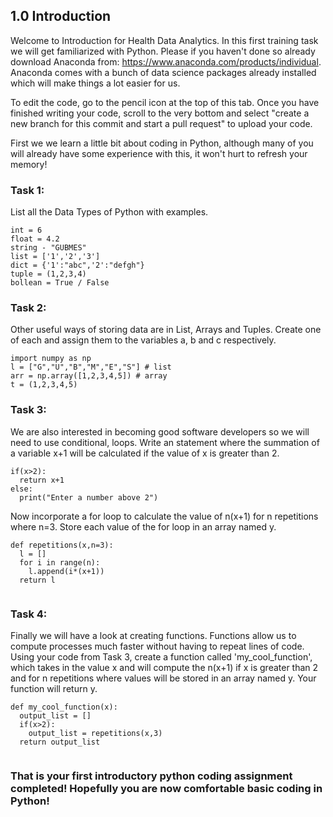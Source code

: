 ## 1.0 Introduction

Welcome to Introduction for Health Data Analytics. In this first training task we will get familiarized with Python. Please if you haven't done so already download Anaconda from: https://www.anaconda.com/products/individual. Anaconda comes with a bunch of data science packages already installed which will make things a lot easier for us. 

To edit the code, go to the pencil icon at the top of this tab. Once you have finished writing your code, scroll to the very bottom and select "create a new branch for this commit and start a pull request" to upload your code.


First we we learn a little bit about coding in Python, although many of you will already have some experience with this, it won't hurt to refresh your memory! 

### Task 1: 

List all the Data Types of Python with examples.  

```
int = 6
float = 4.2
string - "GUBMES"
list = ['1','2','3']
dict = {'1':"abc",'2':"defgh"}
tuple = (1,2,3,4)
bollean = True / False
```

### Task 2: 

Other useful ways of storing data are in List, Arrays and Tuples. Create one of each and assign them to the variables a, b and c respectively. 

```
import numpy as np
l = ["G","U","B","M","E","S"] # list
arr = np.array([1,2,3,4,5]) # array
t = (1,2,3,4,5)

```

### Task 3: 

We are also interested in becoming good software developers so we will need to use conditional, loops. Write an statement where the summation of a variable x+1 will be calculated if the value of x is greater than 2. 

```
if(x>2):
  return x+1
else:
  print("Enter a number above 2")
```

Now incorporate a for loop to calculate the value of n(x+1) for n repetitions where n=3. Store each value of the for loop in an array named y.  

```
def repetitions(x,n=3):
  l = []
  for i in range(n):
    l.append(i*(x+1))
  return l
  
```

### Task 4: 

Finally we will have a look at creating functions. Functions allow us to compute processes much faster without having to repeat lines of code. Using your code from Task 3, create a function called 'my_cool_function', which takes in the value x and will compute the n(x+1) if x is greater than 2 and for n repetitions where values will be stored in an array named y. Your function will return y. 

```
def my_cool_function(x):
  output_list = []
  if(x>2):
    output_list = repetitions(x,3)
  return output_list
  

```

### That is your first introductory python coding assignment completed! Hopefully you are now comfortable basic coding in Python!
